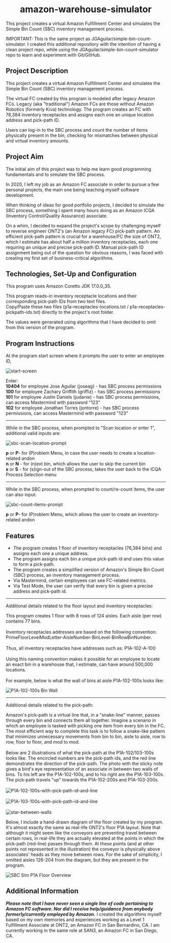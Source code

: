 # <div align="center">amazon-warehouse-simulator</div>
This project creates a virtual Amazon Fulfillment Center and simulates the Simple Bin Count (SBC) inventory management process.

IMPORTANT: This is the same project as JGAguilar/simple-bin-count-simulator. I created this additional repository with the intention of having a clean project repo, while using the JGAguilar/simple-bin-count-simulator repo to learn and experiment with Git/GitHub.

## Project Description
This project creates a virtual Amazon Fulfillment Center and simulates the Simple Bin Count (SBC) inventory management process.

The virtual FC created by this program is modeled after legacy Amazon FCs. Legacy (aka "traditional") Amazon FCs are those without Amazon Robotics (formerly Kiva) technology. The program creates an FC with 76,384 inventory receptacles and assigns each one an unique location address and pick-path ID.

Users can log-in to the SBC process and count the number of items physically present in the bin, checking for mismatches between physical and virtual inventory amounts.

## Project Aim
The initial aim of this project was to help me learn good programming fundamentals and to simulate the SBC process.

In 2020, I left my job as an Amazon FC associate in order to pursue a few personal projects, the main one being teaching myself software development.

When thinking of ideas for good portfolio projects, I decided to simulate the SBC process, something I spent many hours doing as an Amazon ICQA (Inventory Control/Quality Assurance) associate.

On a whim, I decided to expand the project's scope by challenging myself to reverse engineer ONT2's (an Amazon legacy FC) pick-path pattern. An efficient pick-path pattern is crucial for a warehouse/FC the size of ONT2, which I estimate has about half a million inventory receptacles, each one requiring an unique and precise pick-path ID. Manual pick-path ID assignment being out of the question for obvious reasons, I was faced with creating my first set of business-critical algorithms.

## Technologies, Set-Up and Configuration
This program uses Amazon Coretto JDK 17.0.0_35.

This program reads-in inventory receptacle locations and their corresponding pick-path IDs from two text files.\
Copy/Paste these two files (p1a-receptacles-locations.txt / p1a-receptacles-pickpath-ids.txt) directly to the project's root folder.

The values were generated using algorithms that I have decided to omit from this version of the program.

## Program Instructions
At the program start screen where it prompts the user to enter an employee ID,

![start-screen](https://github.com/JGAguilar626/simple-bin-count-simulator/assets/129235347/a66fdc77-f0e7-4720-ba4e-f6661db7096b)

Enter:\
**10404** for employee Jose Aguilar (joseag) - has SBC process permissions\
**100** for employee Zachary Griffith (griffiz) - has SBC process permissions\
**101** for employee Justin Daniels (judanie) - has SBC process permissions, can access Mastermind with password "123"\
**102** for employee Jonathan Torres (jontorre) - has SBC process permissions, can access Mastermind with password "123"

-----

While in the SBC process, when prompted to "Scan location or enter 1", additional valid inputs are:

![sbc-scan-location-prompt](https://github.com/JGAguilar626/simple-bin-count-simulator/assets/129235347/592d707b-c1e5-4eca-a1c7-cf6401a91ef4)

**p** or **P**- for (P)roblem Menu, in case the user needs to create a location-related andon\
**n** or **N** - for (n)ext bin, which allows the user to skip the current bin\
**s** or **S** - for (s)ign-out of the SBC process, takes the user back to the ICQA Process Selection menu

-----

While in the SBC process, when prompted to count/re-count items, the user can also input:

![sbc-count-items-prompt](https://github.com/JGAguilar626/simple-bin-count-simulator/assets/129235347/e8da4d94-2497-4a11-aa64-49556d2ee5a5)

**p** or **P**- for (P)roblem Menu, which allows the user to create an inventory-related andon

## Features
- The program creates 1 floor of inventory receptacles (76,384 bins) and assigns each one a unique address.
- The program assigns each bin a unique pick-path id and uses this value to form a pick-path.
- The program creates a simplified version of Amazon's Simple Bin Count (SBC) process, an inventory management process.
- Via Mastermind, certain employees can see FC-related metrics.
- Via Test Mode, the user can verify that every bin is given a precise address and pick-path id.

-----

Additional details related to the floor layout and inventory receptacles:

This program creates 1 floor with 8 rows of 124 aisles. Each aisle (per row) contains 77 bins.\
\
Inventory receptacles addresses are based on the following convention:\
PrimeFloorLevelModLetter-AisleNumber-BinLevel-BinRowBinNumber.\
\
Thus, all inventory receptacles have addresses such as: P1A-102-A-100\
\
Using this naming convention makes it possible for an employee to locate an exact bin in a warehouse that, I estimate, can have around 500,000 locations.\
\
For example, below is what the wall of bins at aisle P1A-102-100s looks like:

![P1A-102-100s Bin Wall](https://github.com/JGAguilar626/simple-bin-count-simulator/assets/129235347/a96c373e-6bb1-4db8-be0b-0489328d1fc0)

-----

Additional details related to the pick-path:

Amazon's pick-path is a virtual line that, in a "snake-line" manner, passes through every bin and connects them all together. Imagine a scenario in which an employee is tasked with picking one item from every bin in the FC. The most efficient way to complete this task is to follow a snake-like pattern that minimizes unnecessary movements from bin to bin, aisle to aisle, row to row, floor to floor, and mod to mod.\
\
Below are 2 illustrations of what the pick-path at the P1A-102/103-100s looks like. The encircled numbers are the pick-path ids, and the red line demonstrates the direction of the pick-path. The photo with the sticky note gives a bird's eye representation of an associate in between two walls of bins. To his left are the P1A-102-100s, and to his right are the P1A-103-100s. The pick-path travels "up" towards the P1A-102-200s and P1A-103-200s.\
\
![P1A-102-100s-with-pick-path-id-and-line](https://github.com/JGAguilar626/simple-bin-count-simulator/assets/129235347/ba34e312-7657-48a1-8fec-e3af2365bfbc)\
\
![P1A-103-100s-with-pick-path-id-and-line](https://github.com/JGAguilar626/simple-bin-count-simulator/assets/129235347/6ab2716b-ca06-4667-8fbc-e8b5838d7d20)\
\
![star-between-walls](https://github.com/JGAguilar626/simple-bin-count-simulator/assets/129235347/bd3fed2a-b2a0-4484-92c3-65c1860e0ada)

Below, I include a hand-drawn diagram of the floor created by my program. It's almost exactly the same as real-life ONT2's floor P1A layout. Note that although it might seem like the conveyors are preventing travel between certain rows, in real-life they are actually elevated at the points in which the pick-path (red-line) passes through them. At these points (and at other points not represented in the illustration) the conveyor is physically above associates' heads as they move between rows. For the sake of simplicity, I omitted aisles 126-204 from the diagram, but they are present in the program.

![SBC Sim P1A Floor Overview](https://github.com/JGAguilar626/simple-bin-count-simulator/assets/129235347/f3a9bf9b-f2a2-4429-8592-5238becf4c78)

## Additional Information
***Please note that I have never seen a single line of code pertaining to Amazon FC software. Nor did I receive help/guidance from anybody formerly/currently employed by Amazon.*** I created the algorithms myself based on my own memories and experiences working as a Level 1 Fulfillment Associate at ONT2, an Amazon FC in San Bernardino, CA. I am currently working in the same role
at SAN3, an Amazon FC in San Diego, CA.
